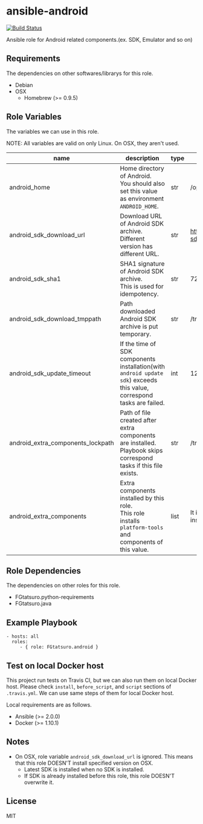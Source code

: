 ansible-android
====================================

[![Build Status](https://travis-ci.org/FGtatsuro/ansible-android.svg?branch=master)](https://travis-ci.org/FGtatsuro/ansible-android)

Ansible role for Android related components.(ex. SDK, Emulator and so on)

Requirements
------------

The dependencies on other softwares/librarys for this role.

- Debian
- OSX
  - Homebrew (>= 0.9.5)

Role Variables
--------------

The variables we can use in this role.

NOTE: All variables are valid on only Linux. On OSX, they aren't used.

|name|description|type|default|
|---|---|---|---|
|android_home|Home directory of Android.<br>You should also set this value as environment `ANDROID_HOME`.|str|/opt/android|
|android_sdk_download_url|Download URL of Android SDK archive.<br>Different version has different URL.|str|http://dl.google.com/android/android-sdk_r24.4.1-linux.tgz|
|android_sdk_sha1|SHA1 signature of Android SDK archive.<br>This is used for idempotency.|str|725bb360f0f7d04eaccff5a2d57abdd49061326d|
|android_sdk_download_tmppath|Path downloaded Android SDK archive is put temporary.|str|/tmp/android_sdk.tgz|
|android_sdk_update_timeout|If the time of SDK components installation(with `android update sdk`) exceeds this value,<br>correspond tasks are failed.|int|120|
|android_extra_components_lockpath|Path of file created after extra components are installed.<br>Playbook skips correspond tasks if this file exists.|str|/tmp/ansible_android_extra_components.lock|
|android_extra_components|Extra components installed by this role.<br>This role installs `platform-tools` and components of this value.|list|It isn't defined in default. No extra component is installed.|

Role Dependencies
-----------------

The dependencies on other roles for this role.

- FGtatsuro.python-requirements
- FGtatsuro.java

Example Playbook
----------------

    - hosts: all
      roles:
         - { role: FGtatsuro.android }

Test on local Docker host
-------------------------

This project run tests on Travis CI, but we can also run them on local Docker host.
Please check `install`, `before_script`, and `script` sections of `.travis.yml`.
We can use same steps of them for local Docker host.

Local requirements are as follows.

- Ansible (>= 2.0.0)
- Docker (>= 1.10.1)

Notes
-----

- On OSX, role variable `android_sdk_download_url` is ignored. This means that this role DOESN'T install specified version on OSX.
  - Latest SDK is installed when no SDK is installed.
  - If SDK is already installed before this role, this role DOESN'T overwrite it.

License
-------

MIT
